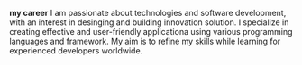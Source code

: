 **my career**
I am passionate about technologies and software development, with an interest in desinging and building innovation solution. I specialize in creating effective and user-friendly applicationa using various programming languages and framework.
My aim is to refine my skills while learning for experienced developers worldwide.